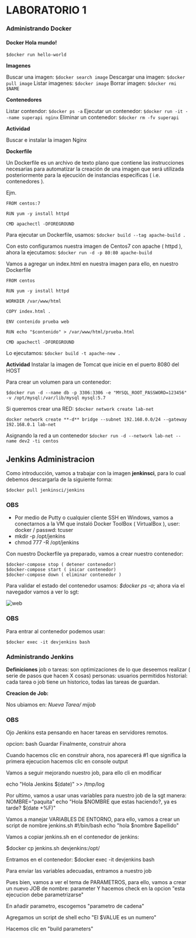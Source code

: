 # LABORATORIO 1 

### Administrando Docker

#### Docker Hola mundo!

```$docker run hello-world```


**Imagenes**

Buscar una imagen: ```$docker search image```
Descargar una imagen: ```$docker pull image```
Listar imagenes: ```$docker image```
Borrar imagen: ```$docker rmi $NAME```

**Contenedores**

Listar contendor: ```$docker ps -a```
Ejecutar un contenedor: ```$docker run -it --name superapi nginx```
Eliminar un contenedor: ```$docker rm -fv superapi```

**Actividad**

Buscar e instalar la imagen Nginx

**Dockerfile**

Un Dockerfile es un archivo de texto plano que contiene las instrucciones necesarias para automatizar la creación de una imagen que será utilizada posteriormente para la ejecución de instancias específicas ( i.e. contenedores ).

Ejm.
```
FROM centos:7

RUN yum -y install httpd

CMD apachectl -DFOREGROUND
```


Para ejecutar un Dockerfile, usamos: ```$docker build --tag apache-build .  ```

Con esto configuramos nuestra imagen de Centos7 con apache ( httpd ), ahora la ejecutamos: ```$docker run -d -p 80:80 apache-build ```

Vamos a agregar un index.html en nuestra imagen para ello, en nuestro Dockerfile

```
FROM centos

RUN yum -y install httpd

WORKDIR /var/www/html

COPY index.html .

ENV contenido prueba web 

RUN echo "$contenido" > /var/www/html/prueba.html                                                                                                                     

CMD apachectl -DFOREGROUND
```

Lo ejecutamos: ```$docker build -t apache-new . ```

**Actividad**
Instalar la imagen de Tomcat que inicie en el puerto 8080 del HOST 


Para crear un volumen para un contenedor: 

```$docker run -d --name db -p 3306:3306 -e "MYSQL_ROOT_PASSWORD=123456" -v /opt/mysql:/var/lib/mysql mysql:5.7```

Si queremos crear una RED:
```$docker network create lab-net```

```docker network create **-d** bridge --subnet 192.168.0.0/24 --gateway 192.168.0.1 lab-net```

Asignando la red a un contenedor
```$docker run -d --network lab-net --name dev2 -ti centos```

## Jenkins Administracion

Como introducción,  vamos a trabajar con la imagen **jenkinsci**, para lo cual debemos descargarla de la siguiente forma:


```$docker pull jenkinsci/jenkins```

### OBS

- Por medio de Putty o cualquier cliente SSH en Windows, vamos a conectarnos a la VM que instaló Docker ToolBox ( VirtualBox ), user: docker / passwd: tcuser
- mkdir -p /opt/jenkins
- chmod 777 -R  /opt/jenkins

Con nuestro Dockerfile ya preparado, vamos a crear nuestro contenedor:

```$docker-compose up -d ( crea contenedor )
$docker-compose stop ( detener contenedor)
$docker-compose start ( inicar contenedor)
$docker-compose down ( eliminar contenedor )
```


Para validar el estado del contenedor usamos: *$docker ps -a*; ahora via el navegador vamos a ver lo sgt:

![web](https://github.com/kdetony/Lab-ADJG/blob/master/Lab/imagenes/jenkinsweb.png "Web Jenkins")


### OBS
Para entrar al contenedor podemos usar: 

```$docker exec -it devjenkins bash```


### Administrando Jenkins

**Definiciones**
job o tareas: son optimizaciones de lo que deseemos realizar ( serie de pasos que hacen X cosas)
personas: usuarios permitidos
historial: cada tarea o job tiene un historico, todas las tareas de guardan.


**Creacion de Job:**

Nos ubiamos en: *Nueva Tarea/ mijob*

### OBS
Ojo Jenkins esta pensando en hacer tareas en servidores remotos.

opcion: bash
Guardar
Finalmente, construir ahora

Cuando hacemos clic en construir ahora, nos aparecerá  #1 que significa la primera ejecucion
hacemos clic en console output

Vamos a seguir mejorando nuestro job, para ello cli en modificar

echo "Hola Jenkins $(date)"  >> /tmp/log

Por ultimo, vamos a usar unas variables para nuestro job de la sgt manera:
NOMBRE="paquita"
echo "Hola $NOMBRE que estas haciendo?, ya es tarde? $(date +%F)" 

Vamos a manejar VARIABLES DE ENTORNO, para ello, vamos a crear un script de nombre jenkins.sh
#!/bin/bash
echo "hola $nombre $apellido"

Vamos a copiar jenkins.sh en el contenedor de jenkins:

$docker cp jenkins.sh devjenkins:/opt/

Entramos en el contenedor:
$docker exec -it devjenkins bash

Para enviar las variables adecuadas, entramos a nuestro job

Pues bien, vamos a ver el tema de PARAMETROS, para ello, vamos a crear un nuevo JOB de nombre: parameter
Y hacemos check en la opcion "esta ejecucion debe parametrizarse"

En añadir parametro, escogemos "parametro de cadena"

Agregamos un script de shell
echo "El $VALUE es un numero"

Hacemos clic en "build parameters"
